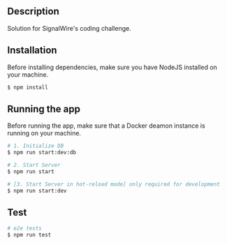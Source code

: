 ## Description

Solution for SignalWire's coding challenge.

## Installation

Before installing dependencies, make sure you have NodeJS installed on your machine.

```bash
$ npm install
```

## Running the app

Before running the app, make sure that a Docker deamon instance is running on your machine.

```bash
# 1. Initialize DB 
$ npm run start:dev:db

# 2. Start Server
$ npm run start

# [3. Start Server in hot-reload mode] only required for development
$ npm run start:dev

```

## Test

```bash
# e2e tests
$ npm run test
```
